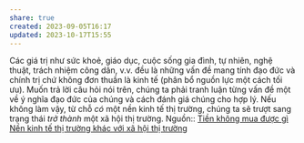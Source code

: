 ```yaml
---
share: true
created: 2023-09-05T16:17
updated: 2023-10-17T15:55
---
```

Các giá trị như sức khoẻ, giáo dục, cuộc sống gia đình, tự nhiên, nghệ thuật, trách nhiệm công dân, v.v. đều là những vấn đề mang tính đạo đức và chính trị chứ không đơn thuần là kinh tế (phân bổ nguồn lực một cách tối ưu). Muốn trả lời câu hỏi nói trên, chúng ta phải tranh luận từng vấn đề một về ý nghĩa đạo đức của chúng và cách đánh giá chúng cho hợp lý. Nếu không làm vậy, từ chỗ *có* một nền kinh tế thị trường, chúng ta sẽ trượt sang trạng thái *trở thành* một xã hội thị trường. 
Nguồn:: [Tiền không mua được gì](../../../%CE%9E%20Ngu%E1%BB%93n/Kinh%20t%E1%BA%BF%20h%E1%BB%8Dc/Ti%E1%BB%81n%20kh%C3%B4ng%20mua%20%C4%91%C6%B0%E1%BB%A3c%20g%C3%AC.md)
[Nền kinh tế thị trường khác với xã hội thị trường](./N%E1%BB%81n%20kinh%20t%E1%BA%BF%20th%E1%BB%8B%20tr%C6%B0%E1%BB%9Dng%20kh%C3%A1c%20v%E1%BB%9Bi%20x%C3%A3%20h%E1%BB%99i%20th%E1%BB%8B%20tr%C6%B0%E1%BB%9Dng.md)
